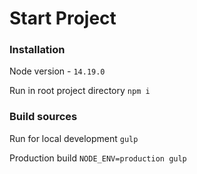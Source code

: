 # Start Project

### Installation

Node version - `14.19.0`

Run in root project directory `npm i`

### Build sources

Run for local development `gulp`

Production build `NODE_ENV=production gulp`

